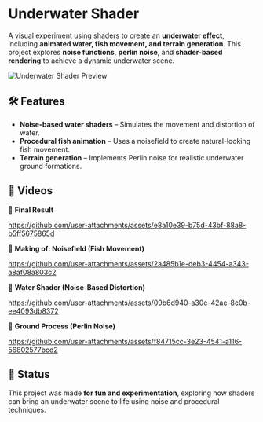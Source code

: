 # Underwater Shader  

A visual experiment using shaders to create an **underwater effect**, including **animated water, fish movement, and terrain generation**. 
This project explores **noise functions**, **perlin noise**, and **shader-based rendering** to achieve a dynamic underwater scene.  

![Underwater Shader Preview](https://github.com/user-attachments/assets/88928fc9-5df8-407b-92b7-41209309fd1f)

## 🛠️ Features  

- **Noise-based water shaders** – Simulates the movement and distortion of water.  
- **Procedural fish animation** – Uses a noisefield to create natural-looking fish movement.  
- **Terrain generation** – Implements Perlin noise for realistic underwater ground formations.  

## 🎥 Videos  

🎥 **Final Result**  

https://github.com/user-attachments/assets/e8a10e39-b75d-43bf-88a8-b5ff5675865d


🎥 **Making of: Noisefield (Fish Movement)**  


https://github.com/user-attachments/assets/2a485b1e-deb3-4454-a343-a8af08a803c2


🎥 **Water Shader (Noise-Based Distortion)**  


https://github.com/user-attachments/assets/09b6d940-a30e-42ae-8c0b-ee4093db8372



🎥 **Ground Process (Perlin Noise)**  


https://github.com/user-attachments/assets/f84715cc-3e23-4541-a116-56802577bcd2
 

## 📌 Status  

This project was made **for fun and experimentation**, exploring how shaders can bring an underwater scene to life using noise and procedural techniques. 

